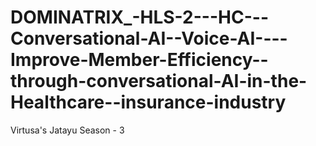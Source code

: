 # DOMINATRIX_-HLS-2---HC---Conversational-AI--Voice-AI----Improve-Member-Efficiency--through-conversational-AI-in-the-Healthcare--insurance-industry
 Virtusa's Jatayu Season - 3
